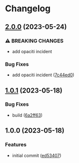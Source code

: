 # Changelog

## [2.0.0](https://github.com/donkeyclip/Pixi-DisplacementFilter/compare/v1.0.1...v2.0.0) (2023-05-24)


### ⚠ BREAKING CHANGES

* add opaciti incident

### Bug Fixes

* add opaciti incident ([7c44ed0](https://github.com/donkeyclip/Pixi-DisplacementFilter/commit/7c44ed034c5ab74ca5cebf2342a429fccbaf34ed))

## [1.0.1](https://github.com/donkeyclip/Pixi-DisplacementFilter/compare/v1.0.0...v1.0.1) (2023-05-18)

### Bug Fixes

- build ([6a2ff63](https://github.com/donkeyclip/Pixi-DisplacementFilter/commit/6a2ff637d97b01bcfa21d38ae5c9ab8bf637a228))

## 1.0.0 (2023-05-18)

### Features

- initial commit ([ed53407](https://github.com/donkeyclip/Pixi-DisplacementFilter/commit/ed53407ab43da6707622f736cd8c322684c0b24a))
